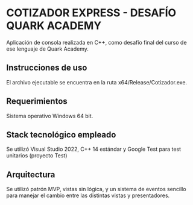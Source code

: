 # **COTIZADOR EXPRESS - DESAFÍO QUARK ACADEMY**
Aplicación de consola realizada en C++, como desafío final del curso de ese lenguaje de Quark Academy.
## Instrucciones de uso
El archivo ejecutable se encuentra en la ruta x64/Release/Cotizador.exe.
## Requerimientos
Sistema operativo Windows 64 bit.
## Stack tecnológico empleado
Se utilizó Visual Studio 2022, C++ 14 estándar y Google Test para test unitarios (proyecto Test)
## Arquitectura
Se utilizó patrón MVP, vistas sin lógica, y un sistema de eventos sencillo para manejar el cambio entre las distintas vistas y presentadores.